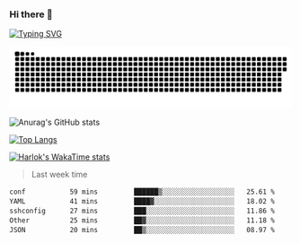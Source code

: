 ### Hi there 👋

<!--
**wray-le/wray-lee* is a ✨ _special_ ✨ repository because its `README.md` (this file) appears on your GitHub profile.

Here are some ideas to get you started:

- 🔭 I’m currently working on ...
- 🌱 I’m currently learning ...
- 👯 I’m looking to collaborate on ...
- 🤔 I’m looking for help with ...
- 💬 Ask me about ...
- 📫 How to reach me: ...
- 😄 Pronouns: ...
- ⚡ Fun fact: ...
-->
[![Typing SVG](https://readme-typing-svg.herokuapp.com?color=91BEF0&vCenter=true&lines=This+is+Wray's+profile;A+noob+developer)](https://git.io/typing-svg)

<p align="center"><a href=#><img src="image/contributions.svg"></a></p>  

![Anurag's GitHub stats](https://github-readme-stats.vercel.app/api?username=wray-lee&show_icons=true&theme=tokyonight)


[![Top Langs](https://github-readme-stats.vercel.app/api/top-langs/?username=wray-lee&exclude_repo=wray-lee.github.io,wray-lee&layout=donut)](https://github.com/anuraghazra/github-readme-stats)


[![Harlok's WakaTime stats](https://github-readme-stats.vercel.app/api/wakatime?username=wray)](https://github.com/anuraghazra/github-readme-stats)

> Last week time

<!--START_SECTION:waka-->

```txt
conf           59 mins         ██████▒░░░░░░░░░░░░░░░░░░   25.61 %
YAML           41 mins         ████▓░░░░░░░░░░░░░░░░░░░░   18.02 %
sshconfig      27 mins         ███░░░░░░░░░░░░░░░░░░░░░░   11.86 %
Other          25 mins         ██▓░░░░░░░░░░░░░░░░░░░░░░   11.18 %
JSON           20 mins         ██▒░░░░░░░░░░░░░░░░░░░░░░   08.97 %
```

<!--END_SECTION:waka-->
